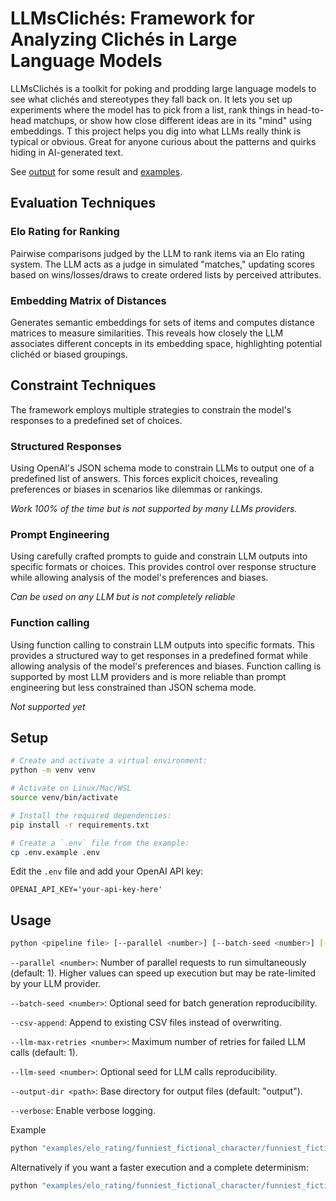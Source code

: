# LLMsClichés: Framework for Analyzing Clichés in Large Language Models

LLMsClichés is a toolkit for poking and prodding large language models to see what clichés and stereotypes they fall back on. It lets you set up experiments where the model has to pick from a list, rank things in head-to-head matchups, or show how close different ideas are in its "mind" using embeddings. T this project helps you dig into what LLMs really think is typical or obvious.
Great for anyone curious about the patterns and quirks hiding in AI-generated text.

See [output](output) for some result and [examples](examples).

## Evaluation Techniques

### Elo Rating for Ranking
Pairwise comparisons judged by the LLM to rank items via an Elo rating system. The LLM acts as a judge in simulated "matches," updating scores based on wins/losses/draws to create ordered lists by perceived attributes.

### Embedding Matrix of Distances
Generates semantic embeddings for sets of items and computes distance matrices to measure similarities. This reveals how closely the LLM associates different concepts in its embedding space, highlighting potential clichéd or biased groupings.

## Constraint Techniques
The framework employs multiple strategies to constrain the model's responses to a predefined set of choices.

### Structured Responses
Using OpenAI's JSON schema mode to constrain LLMs to output one of a predefined list of answers. This forces explicit choices, revealing preferences or biases in scenarios like dilemmas or rankings.

*Work 100% of the time but is not supported by many LLMs providers.*

### Prompt Engineering
Using carefully crafted prompts to guide and constrain LLM outputs into specific formats or choices. This provides control over response structure while allowing analysis of the model's preferences and biases.

*Can be used on any LLM but is not completely reliable*

### Function calling
Using function calling to constrain LLM outputs into specific formats. This provides a structured way to get responses in a predefined format while allowing analysis of the model's preferences and biases. Function calling is supported by most LLM providers and is more reliable than prompt engineering but less constrained than JSON schema mode.

*Not supported yet*

## Setup

```bash
# Create and activate a virtual environment:
python -m venv venv

# Activate on Linux/Mac/WSL
source venv/bin/activate

# Install the required dependencies:
pip install -r requirements.txt

# Create a `.env` file from the example:
cp .env.example .env
```

Edit the `.env` file and add your OpenAI API key:
```
OPENAI_API_KEY='your-api-key-here'
```

## Usage

```bash
python <pipeline file> [--parallel <number>] [--batch-seed <number>] [--csv-append] [--llm-max-retries <number>] [--llm-seed <number>] [--output-dir <path>] [--verbose]
```

`--parallel <number>`: Number of parallel requests to run simultaneously (default: 1). Higher values can speed up execution but may be rate-limited by your LLM provider.

`--batch-seed <number>`: Optional seed for batch generation reproducibility.

`--csv-append`: Append to existing CSV files instead of overwriting.

`--llm-max-retries <number>`: Maximum number of retries for failed LLM calls (default: 1).

`--llm-seed <number>`: Optional seed for LLM calls reproducibility.

`--output-dir <path>`: Base directory for output files (default: "output").

`--verbose`: Enable verbose logging.

Example
```bash
python "examples/elo_rating/funniest_fictional_character/funniest_fictional_character.py"
```

Alternatively if you want a faster execution and a complete determinism:
```bash
python "examples/elo_rating/funniest_fictional_character/funniest_fictional_character.py" --parallel 8 --batch-seed 0
```

